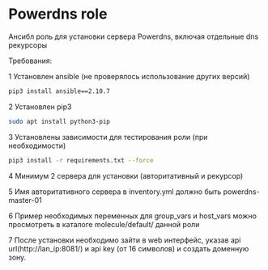 # Powerdns role

Ансибл роль для установки сервера Powerdns, включая отдельные dns рекурсоры

Требования:

1 Установлен ansible (не проверялось использование других версий)

```bash
pip3 install ansible==2.10.7
```

2 Установлен pip3

```bash
sudo apt install python3-pip
```

3 Установлены зависимости для тестирования роли (при необходимости)

```bash
pip3 install -r requirements.txt --force
```

4 Минимум 2 сервера для установки (авторитативный и рекурсор)

5 Имя авторитативного сервера в inventory.yml должно быть powerdns-master-01

6 Пример необходимых переменных для group_vars и host_vars можно просмотреть в каталоге molecule/default/ данной роли

7 После установки необходимо зайти в web интерфейс, указав api url(http://lan_ip:8081/) и api key (от 16 символов) и создать доменную зону.
